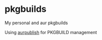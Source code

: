# pkgbuilds
My personal and aur pkgbuilds

Using [aurpublish](https://github.com/eli-schwartz/aurpublish)
for PKGBUILD management

